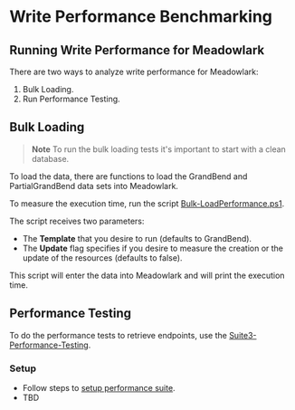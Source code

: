 # Write Performance Benchmarking

## Running Write Performance for Meadowlark

There are two ways to analyze write performance for Meadowlark:

1. Bulk Loading.
2. Run Performance Testing.

## Bulk Loading

> **Note**
> To run the bulk loading tests it's important to start with a clean database.

To load the data, there are functions to load the GrandBend and PartialGrandBend data sets into Meadowlark.

To measure the execution time, run the script [Bulk-LoadPerformance.ps1](../../../eng/performance/BulkLoad-Performance.ps1).

The script receives two parameters:

- The **Template** that you desire to run (defaults to GrandBend).
- The **Update** flag specifies if you desire to measure the creation or the update of the resources (defaults to false).

This script will enter the data into Meadowlark and will print the execution time.

## Performance Testing

To do the performance tests to retrieve endpoints, use the
[Suite3-Performance-Testing](https://github.com/Ed-Fi-Exchange-OSS/Suite-3-Performance-Testing).

### Setup

- Follow steps to [setup performance suite](./SETUP-PERFORMANCE-SUITE.md).
- TBD
